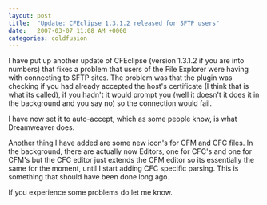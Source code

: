```yaml
---
layout: post
title:  "Update: CFEclipse 1.3.1.2 released for SFTP users"
date:   2007-03-07 11:08 AM +0000
categories: coldfusion
---
```

I have put up another update of CFEclipse (version 1.3.1.2 if you are into numbers) that fixes a problem that users of the File Explorer were having with connecting to SFTP sites. The problem was that the plugin was checking if you had already accepted the host's certificate (I think that is what its called), if you hadn't it would prompt you (well it doesn't it does it in the background and you say no) so the connection would fail.

I have now set it to auto-accept, which as some people know, is what Dreamweaver does.

Another thing I have added are some new icon's for CFM and CFC files. In the background, there are actually now Editors, one for CFC's and one for CFM's but the CFC editor just extends the CFM editor so its essentially the same for the moment, until I start adding CFC specific parsing. This is something that should have been done long ago.

If you experience some problems do let me know.